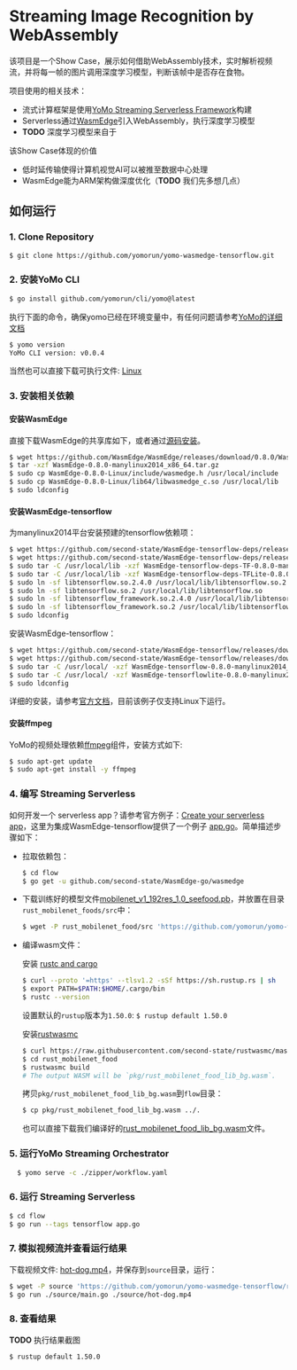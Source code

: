 # Streaming Image Recognition by WebAssembly

该项目是一个Show Case，展示如何借助WebAssembly技术，实时解析视频流，并将每一帧的图片调用深度学习模型，判断该帧中是否存在食物。

项目使用的相关技术：

- 流式计算框架是使用[YoMo Streaming Serverless Framework](https://github.com/yomorun/yomo)构建
- Serverless通过[WasmEdge](https://github.com/WasmEdge/WasmEdge)引入WebAssembly，执行深度学习模型
- **TODO** 深度学习模型来自于 

该Show Case体现的价值

- 低时延传输使得计算机视觉AI可以被推至数据中心处理
- WasmEdge能为ARM架构做深度优化（**TODO** 我们先多想几点）

## 如何运行

### 1. Clone Repository

```bash
$ git clone https://github.com/yomorun/yomo-wasmedge-tensorflow.git
```

### 2. 安装YoMo CLI

```bash
$ go install github.com/yomorun/cli/yomo@latest
```

执行下面的命令，确保yomo已经在环境变量中，有任何问题请参考[YoMo的详细文档](https://github.com/yomorun/yomo)

```bash
$ yomo version
YoMo CLI version: v0.0.4
```

当然也可以直接下载可执行文件: [Linux](https://github.com/yomorun/yomo-wasmedge-tensorflow/releases/download/v0.1.0/yomo)

### 3. 安装相关依赖

#### 安装WasmEdge

直接下载WasmEdge的共享库如下，或者通过[源码安装](https://github.com/second-state/WasmEdge-go#option-1-build-from-the-source)。

```bash
$ wget https://github.com/WasmEdge/WasmEdge/releases/download/0.8.0/WasmEdge-0.8.0-manylinux2014_x86_64.tar.gz
$ tar -xzf WasmEdge-0.8.0-manylinux2014_x86_64.tar.gz
$ sudo cp WasmEdge-0.8.0-Linux/include/wasmedge.h /usr/local/include
$ sudo cp WasmEdge-0.8.0-Linux/lib64/libwasmedge_c.so /usr/local/lib
$ sudo ldconfig
```

#### 安装WasmEdge-tensorflow

为manylinux2014平台安装预建的tensorflow依赖项：

```bash
$ wget https://github.com/second-state/WasmEdge-tensorflow-deps/releases/download/0.8.0/WasmEdge-tensorflow-deps-TF-0.8.0-manylinux2014_x86_64.tar.gz
$ wget https://github.com/second-state/WasmEdge-tensorflow-deps/releases/download/0.8.0/WasmEdge-tensorflow-deps-TFLite-0.8.0-manylinux2014_x86_64.tar.gz
$ sudo tar -C /usr/local/lib -xzf WasmEdge-tensorflow-deps-TF-0.8.0-manylinux2014_x86_64.tar.gz
$ sudo tar -C /usr/local/lib -xzf WasmEdge-tensorflow-deps-TFLite-0.8.0-manylinux2014_x86_64.tar.gz
$ sudo ln -sf libtensorflow.so.2.4.0 /usr/local/lib/libtensorflow.so.2
$ sudo ln -sf libtensorflow.so.2 /usr/local/lib/libtensorflow.so
$ sudo ln -sf libtensorflow_framework.so.2.4.0 /usr/local/lib/libtensorflow_framework.so.2
$ sudo ln -sf libtensorflow_framework.so.2 /usr/local/lib/libtensorflow_framework.so
$ sudo ldconfig
```

安装WasmEdge-tensorflow：

```bash
$ wget https://github.com/second-state/WasmEdge-tensorflow/releases/download/0.8.0/WasmEdge-tensorflow-0.8.0-manylinux2014_x86_64.tar.gz
$ wget https://github.com/second-state/WasmEdge-tensorflow/releases/download/0.8.0/WasmEdge-tensorflowlite-0.8.0-manylinux2014_x86_64.tar.gz
$ sudo tar -C /usr/local/ -xzf WasmEdge-tensorflow-0.8.0-manylinux2014_x86_64.tar.gz
$ sudo tar -C /usr/local/ -xzf WasmEdge-tensorflowlite-0.8.0-manylinux2014_x86_64.tar.gz
$ sudo ldconfig
```

详细的安装，请参考[官方文档](https://github.com/second-state/WasmEdge-go#wasmedge-tensorflow-extension)，目前该例子仅支持Linux下运行。

#### 安装ffmpeg

YoMo的视频处理依赖[ffmpeg](https://www.ffmpeg.org/)组件，安装方式如下:

```bash
$ sudo apt-get update
$ sudo apt-get install -y ffmpeg
```

### 4. 编写 Streaming Serverless

如何开发一个 serverless app？请参考官方例子：[Create your serverless app](https://github.com/yomorun/yomo#2-create-your-serverless-app)，这里为集成WasmEdge-tensorflow提供了一个例子 [app.go](https://github.com/yomorun/yomo-wasmedge-image-recognition/blob/main/flow/app.go)。简单描述步骤如下：

- 拉取依赖包：

  ```bash
  $ cd flow
  $ go get -u github.com/second-state/WasmEdge-go/wasmedge
  ```

- 下载训练好的模型文件[mobilenet_v1_192res_1.0_seefood.pb](https://github.com/yomorun/yomo-wasmedge-tensorflow/releases/download/v0.1.0/mobilenet_v1_192res_1.0_seefood.pb)，并放置在目录`rust_mobilenet_foods/src`中：

  ```bash
  $ wget -P rust_mobilenet_food/src 'https://github.com/yomorun/yomo-wasmedge-tensorflow/releases/download/v0.1.0/mobilenet_v1_192res_1.0_seefood.pb'
  ```

- 编译wasm文件：

  安装 [rustc and cargo](https://www.rust-lang.org/tools/install)

  ```bash
  $ curl --proto '=https' --tlsv1.2 -sSf https://sh.rustup.rs | sh
  $ export PATH=$PATH:$HOME/.cargo/bin
  $ rustc --version
  ```

  设置默认的`rustup`版本为`1.50.0`: `$ rustup default 1.50.0`

  安装[rustwasmc](https://github.com/second-state/rustwasmc)

  ```bash
  $ curl https://raw.githubusercontent.com/second-state/rustwasmc/master/installer/init.sh -sSf | sh
  $ cd rust_mobilenet_food
  $ rustwasmc build
  # The output WASM will be `pkg/rust_mobilenet_food_lib_bg.wasm`.
  ```

  拷贝`pkg/rust_mobilenet_food_lib_bg.wasm`到`flow`目录：

  ```bash
  $ cp pkg/rust_mobilenet_food_lib_bg.wasm ../.
  ```

  也可以直接下载我们编译好的[rust_mobilenet_food_lib_bg.wasm](https://github.com/yomorun/yomo-wasmedge-tensorflow/releases/download/v0.1.0/rust_mobilenet_food_lib_bg.wasm)文件。

### 5. 运行YoMo Streaming Orchestrator

```bash
  $ yomo serve -c ./zipper/workflow.yaml
```

### 6. 运行 Streaming Serverless

```bash
$ cd flow
$ go run --tags tensorflow app.go
```

### 7. 模拟视频流并查看运行结果

下载视频文件: [hot-dog.mp4](https://github.com/yomorun/yomo-wasmedge-image-recognition/releases/download/v0.1.0/hot-dog.mp4)，并保存到`source`目录，运行：

```bash
$ wget -P source 'https://github.com/yomorun/yomo-wasmedge-tensorflow/releases/download/v0.1.0/hot-dog.mp4'
$ go run ./source/main.go ./source/hot-dog.mp4
```

### 8. 查看结果

**TODO** 执行结果截图

`$ rustup default 1.50.0`
